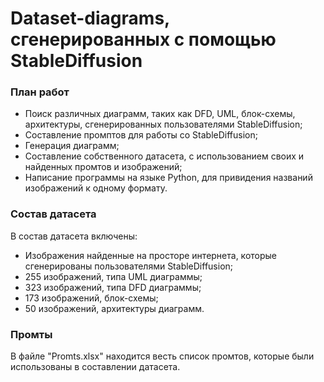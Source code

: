 # Dataset-diagrams, сгенерированных с помощью StableDiffusion

### План работ
- Поиск различных диаграмм, таких как DFD, UML, блок-схемы, архитектуры, сгенерированных пользователями StableDiffusion;
- Составление промптов для работы со StableDiffusion;
- Генерация диаграмм;
- Составление собственного датасета, с использованием своих и найденных промтов и изображений;
- Написание программы на языке Python, для привидения названий изображений к одному формату.
  
### Состав датасета
В состав датасета включены:
- Изображения найденные на просторе интернета, которые сгенерированы пользователями StableDiffusion;
- 255 изображений, типа UML диаграммы;
- 323 изображений, типа DFD диаграммы;
- 173 изображений, блок-схемы;
- 50 изображений, архитектуры диаграмм.

### Промты
В файле "Promts.xlsx" находится весть список промтов, которые были использованы в составлении датасета.
